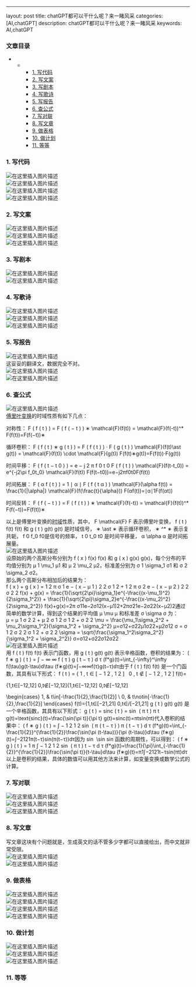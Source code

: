 ---
layout: post
title: chatGPT都可以干什么呢？来一睹风采 
categories: [AI,chatGPT]
description: chatGPT都可以干什么呢？来一睹风采 
keywords: AI,chatGPT


### 文章目录

+   +   +   [1\. 写代码](#)
        +   [2\. 写文案](#)
        +   [3\. 写剧本](#)
        +   [4\. 写歌诗](#)
        +   [5\. 写报告](#)
        +   [6\. 查公式](#)
        +   [7\. 写对联](#)
        +   [8\. 写文章](#)
        +   [9\. 做表格](#)
        +   [10\. 做计划](#)
        +   [11\. 等等](#)

### 1\. 写代码

![在这里插入图片描述](https://img-blog.csdnimg.cn/a6130c3ef8f943daa7c359e5466f16d7.png#pic_center)  
![在这里插入图片描述](https://img-blog.csdnimg.cn/ff5ad47354324572b94365a62cbd092d.png#pic_center)  
![在这里插入图片描述](https://img-blog.csdnimg.cn/2c70336a6c4f4fe29f37fb934723749e.png#pic_center)  
![在这里插入图片描述](https://img-blog.csdnimg.cn/e5a93345198d4365b855676ef0fb5f5e.png#pic_center)

### 2\. 写文案

![在这里插入图片描述](https://img-blog.csdnimg.cn/b7f4ea8a3fdf4b42b9eeb5490eda1a56.png#pic_center)  
![在这里插入图片描述](https://img-blog.csdnimg.cn/e405118cba9d48cbb11200815c6012e9.png#pic_center)  
![在这里插入图片描述](https://img-blog.csdnimg.cn/b3f81ae6c4bf4714af8e59d0d5651bea.png#pic_center)

### 3\. 写剧本

![在这里插入图片描述](https://img-blog.csdnimg.cn/fbc1c79b8f55476bbf553582c8a69fd5.png#pic_center)  
![在这里插入图片描述](https://img-blog.csdnimg.cn/dd4f5c3088d1419d93ec72fe81fb9bd8.png#pic_center)

### 4\. 写歌诗

![在这里插入图片描述](https://img-blog.csdnimg.cn/9aa9bac5304748c084450454efc02cef.png#pic_center)  
![在这里插入图片描述](https://img-blog.csdnimg.cn/2b50525db5464fb4b4c62b5fcbc06fe7.png#pic_center)  
![在这里插入图片描述](https://img-blog.csdnimg.cn/4c1fbab82eca4cd884d01385f2e26ae4.png#pic_center)

### 5\. 写报告

![在这里插入图片描述](https://img-blog.csdnimg.cn/972383c632264ccda4190817ac306bfb.png#pic_center)  
这妥妥的翻译文，数据完全不对。  
![在这里插入图片描述](https://img-blog.csdnimg.cn/10369cb803444298a47eac9921777575.png#pic_center)  
![在这里插入图片描述](https://img-blog.csdnimg.cn/8666d1ccb00041b7a455ec1b394d0c70.png#pic_center)

### 6\. 查公式

![在这里插入图片描述](https://img-blog.csdnimg.cn/77fddb70ba2248379fb297beabe0a50e.png#pic_center)  
[傅里叶变换](https://so.csdn.net/so/search?q=%E5%82%85%E9%87%8C%E5%8F%B6%E5%8F%98%E6%8D%A2&spm=1001.2101.3001.7020)的时域性质有如下几点：

对称性： F ( f ( t ) ) = F ( f ( − t ) ) ∗ \\mathcal{F}(f(t)) = \\mathcal{F}(f(-t))^\* F(f(t))\=F(f(−t))∗

循环卷积： F ( f ( t ) ∗ g ( t ) ) = F ( f ( t ) ) ⋅ F ( g ( t ) ) \\mathcal{F}(f(t)\\ast g(t)) = \\mathcal{F}(f(t)) \\cdot \\mathcal{F}(g(t)) F(f(t)∗g(t))\=F(f(t))⋅F(g(t))

时间平移： F ( f ( t − t 0 ) ) = e − j 2 π f 0 t 0 F ( f ( t ) ) \\mathcal{F}(f(t-t\_0)) = e^{-j2\\pi f\_0t\_0} \\mathcal{F}(f(t)) F(f(t−t0​))\=e−j2πf0​t0​F(f(t))

时间拓展： F ( α f ( t ) ) = 1 ∣ α ∣ F ( f ( t α ) ) \\mathcal{F}(\\alpha f(t)) = \\frac{1}{|\\alpha|} \\mathcal{F}(f(\\frac{t}{\\alpha})) F(αf(t))\=∣α∣1​F(f(αt​))

时间反转： F ( f ( − t ) ) = F ( f ( t ) ) ∗ \\mathcal{F}(f(-t)) = \\mathcal{F}(f(t))^\* F(f(−t))\=F(f(t))∗

以上是傅里叶变换的[时域](https://so.csdn.net/so/search?q=%E6%97%B6%E5%9F%9F&spm=1001.2101.3001.7020)性质，其中， F \\mathcal{F} F 表示傅里叶变换， f ( t ) f(t) f(t) 和 g ( t ) g(t) g(t) 是时域信号， ∗ \\ast ∗ 表示循环卷积， ∗ ^\* ∗ 表示复共轭， f 0 f\_0 f0​ 是信号的频率， t 0 t\_0 t0​ 是时间平移量， α \\alpha α 是时间拓展量。  
![在这里插入图片描述](https://img-blog.csdnimg.cn/78525e650f5c4e73abc68f071e49f179.png#pic_center)  
设原始的两个高斯分布分别为 f ( x ) f(x) f(x) 和 g ( x ) g(x) g(x)，每个分布的平均值分别为 μ 1 \\mu\_1 μ1​ 和 μ 2 \\mu\_2 μ2，标准差分别为 σ 1 \\sigma\_1 σ1 和 σ 2 \\sigma\_2 σ2​。  
那么两个高斯分布相加后的结果为：  
f ( x ) + g ( x ) = 1 2 π σ 1 e − ( x − μ 1 ) 2 2 σ 1 2 + 1 2 π σ 2 e − ( x − μ 2 ) 2 2 σ 2 2 f(x) + g(x) = \\frac{1}{\\sqrt{2\\pi}\\sigma\_1}e^{-\\frac{(x-\\mu\_1)^2}{2\\sigma\_1^2}} + \\frac{1}{\\sqrt{2\\pi}\\sigma\_2}e^{-\\frac{(x-\\mu\_2)^2}{2\\sigma\_2^2}} f(x)+g(x)\=2π ​σ1​1​e−2σ12​(x−μ1​)2​+2π ​σ2​1​e−2σ22​(x−μ2​)2​通过简单的数学计算，得到这个结果的平均值 μ \\mu μ 和标准差 σ \\sigma σ 为：  
μ = μ 1 σ 2 2 + μ 2 σ 1 2 σ 1 2 + σ 2 2 \\mu = \\frac{\\mu\_1\\sigma\_2^2 + \\mu\_2\\sigma\_1^2}{\\sigma\_1^2 + \\sigma\_2^2} μ\=σ12+σ22μ1​σ22​+μ2​σ12​​ σ = σ 1 2 σ 2 2 σ 1 2 + σ 2 2 \\sigma = \\sqrt{\\frac{\\sigma\_1^2\\sigma\_2^2}{\\sigma\_1^2 + \\sigma\_2^2}} σ\=σ12​+σ22​σ12​σ22​​ ​  
![在这里插入图片描述](https://img-blog.csdnimg.cn/d6e203909a814ae68f987a2bfe1b84af.png#pic_center)  
用 f ( t ) f(t) f(t) 表示门函数，用 g ( t ) g(t) g(t) 表示辛格函数，卷积的结果为： ( f ∗ g ) ( t ) = ∫ − ∞ ∞ f ( τ ) g ( t − τ ) d τ (f\*g)(t)=\\int\_{-\\infty}^\\infty f(\\tau)g(t-\\tau)d\\tau (f∗g)(t)\=∫−∞∞​f(τ)g(t−τ)dτ由于 f ( t ) f(t) f(t) 是一个门函数，其具有以下形式： f ( t ) = { 1 , t ∈ \[ − 1 2 , 1 2 \]   0 , t ∉ \[ − 1 2 , 1 2 \] f(t)=

{1,t∈\[−12,12\] 0,t∉\[−12,12\]{1,t∈\[−12,12\] 0,t∉\[−12,12\]

\\begin{cases} 1, & t\\in\[-\\frac{1}{2},\\frac{1}{2}\] \\ 0, & t\\notin\[-\\frac{1}{2},\\frac{1}{2}\] \\end{cases} f(t)\={1,​t∈\[−21​,21​\] 0,​t∈/\[−21​,21​\]​ g ( t ) g(t) g(t) 是一个辛格函数，其具有以下形式： g ( t ) = sinc ( t ) = sin ⁡ ( π t ) π t g(t)=\\text{sinc}(t)=\\frac{\\sin(\\pi t)}{\\pi t} g(t)\=sinc(t)\=πtsin(πt)​代入卷积的结果中： ( f ∗ g ) ( t ) = ∫ − 1 2 1 2 sin ⁡ ( π ( t − τ ) ) π ( t − τ ) d τ (f\*g)(t)=\\int\_{-\\frac{1}{2}}^{\\frac{1}{2}}\\frac{\\sin(\\pi (t-\\tau))}{\\pi (t-\\tau)}d\\tau (f∗g)(t)\=∫−21​21​​π(t−τ)sin(π(t−τ))​dτ因为 sin ⁡ \\sin sin 函数的周期性，可以得到： ( f ∗ g ) ( t ) = 1 π ∫ − 1 2 1 2 sin ⁡ ( π t ) t − τ d τ (f\*g)(t)=\\frac{1}{\\pi}\\int\_{-\\frac{1}{2}}^{\\frac{1}{2}}\\frac{\\sin(\\pi t)}{t-\\tau}d\\tau (f∗g)(t)\=π1​∫−21​21​​t−τsin(πt)​dτ以上是卷积的结果，具体的数值可以用其他方法来计算，如变量变换或数学公式的计算。

### 7\. 写对联

![在这里插入图片描述](https://img-blog.csdnimg.cn/a44bf8b101164b57a4a2ea57d686430a.png#pic_center)  
![在这里插入图片描述](https://img-blog.csdnimg.cn/cff8c02056fa47a5b9d1a9d5136725bd.png#pic_center)  
![在这里插入图片描述](https://img-blog.csdnimg.cn/8b3011f8eea34c5d8fcb73da5edcdce4.png#pic_center)

### 8\. 写文章

写文章这块有个问题就是，生成英文的话不管多少字都可以直接给出，而中文就非常受限。  
![在这里插入图片描述](https://img-blog.csdnimg.cn/a4ed479cb18d40b08c7205d3a3ba0318.png#pic_center)  
![在这里插入图片描述](https://img-blog.csdnimg.cn/bf7b3d5570d54fee82f935a94720b669.png#pic_center)

### 9\. 做表格

![在这里插入图片描述](https://img-blog.csdnimg.cn/585829b87f3f4ac6bdb2ced0f9be0206.png#pic_center)  
![在这里插入图片描述](https://img-blog.csdnimg.cn/1fb699da71b440a4b10bd64707588776.png#pic_center)  
![在这里插入图片描述](https://img-blog.csdnimg.cn/42fe9583894742ccac9d2db987cc364f.png#pic_center)  
![在这里插入图片描述](https://img-blog.csdnimg.cn/b9fe89ae300444728a43b714dba9f0cc.png#pic_center)

### 10\. 做计划

![在这里插入图片描述](https://img-blog.csdnimg.cn/3fe22b4603b44f4cb0acc0be7d42a1cb.png#pic_center)  
![在这里插入图片描述](https://img-blog.csdnimg.cn/05288265b6054ad7a392dc2887c7890f.png#pic_center)  
![在这里插入图片描述](https://img-blog.csdnimg.cn/41d287ba23584fe183f291d3d46be943.png#pic_center)

### 11\. 等等

 

